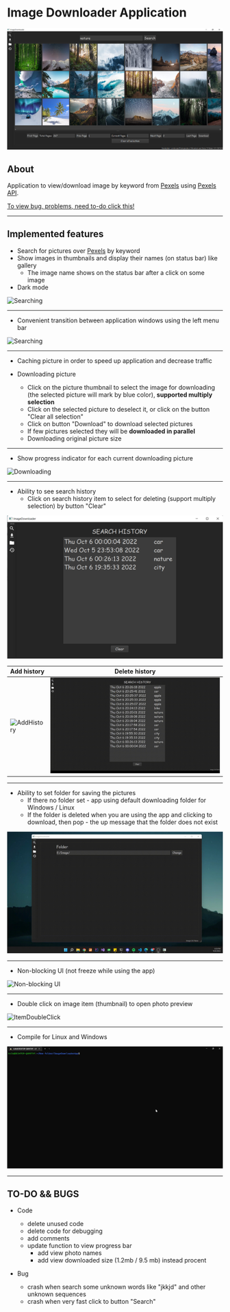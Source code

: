 # Image Downloader Application
![MainWindow](./Images/MainWindow.png)
## About
Application to view/download image by keyword from [Pexels](https://www.pexels.com/ "Pexels Home") using [Pexels API](https://www.pexels.com/api/ "API documentation"). 

 [ To view bug, problems, need to-do click this!](#TO-DO)
***
##  Implemented features
*  Search for pictures over [Pexels](https://www.pexels.com/ "Pexels Home") by keyword
* Show images in thumbnails and display their names (on status bar) like gallery
    * The image name shows on the status bar after a click on some image 
* Dark mode 

![Searching](./Images/Search.gif)

---
* Convenient transition between application windows using the left menu bar

![Searching](./Images/MenuBar.gif)

---
* Caching picture in order to speed up application and decrease traffic
* Downloading picture

    * Click on the picture thumbnail to select the image for downloading (the selected picture will mark by blue color), **supported multiply selection**
    * Click on the selected picture to deselect it, or click on the button "Clear all selection"
    * Click on button "Download" to download selected pictures 
    * If few pictures selected they will be **downloaded in parallel** 
    * Downloading original picture size
---

* Show progress indicator for each current downloading picture

![Downloading](./Images/Downloading.gif)

---
* Ability to see search history
    * Click on search history item to select for deleting (support multiply selection) by button "Clear"

![SearchHistory](./Images/SearchHistory.png)

|Add history|Delete history|
|----|-----|  
|![AddHistory](./Images/AddHistory.gif) |![ClearHistory](./Images/DeleteHist.gif)|

---
* Ability to set folder for saving the pictures
    * If there no folder set - app using default downloading folder for Windows / Linux
    * If the folder is deleted when you are using the app and clicking to download, then pop - the up message that the folder does not exist

![ChangeDir](./Images/ChangeDir.gif)

---
* Non-blocking UI (not freeze while using the app)

![Non-blocking UI](./Images/NonBlockingUI.gif)

---
* Double click on image item (thumbnail) to open photo preview

![ItemDoubleClick](./Images/ItemDoubleClick.gif)

---
* Compile for Linux and Windows 

![Linux](./Images/LinuxCompiler.gif)

<a name="TO-DO"></a> 

***
## TO-DO && BUGS

* Code
    * delete unused code
    * delete code for debugging
    * add comments 
    * update function to view progress bar
        * add view photo names
        * add view downloaded size (1.2mb / 9.5 mb) instead procent

* Bug 
    * crash when search some unknown words like "jkkjd" and other unknown sequences
    * crash when very fast click to button "Search"


